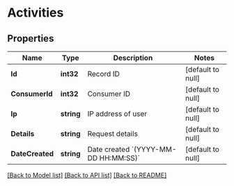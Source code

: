# Activities

## Properties
Name | Type | Description | Notes
------------ | ------------- | ------------- | -------------
**Id** | **int32** | Record ID | [default to null]
**ConsumerId** | **int32** | Consumer ID | [default to null]
**Ip** | **string** | IP address of user | [default to null]
**Details** | **string** | Request details | [default to null]
**DateCreated** | **string** | Date created &#x60;(YYYY-MM-DD HH:MM:SS)&#x60; | [default to null]

[[Back to Model list]](../README.md#documentation-for-models) [[Back to API list]](../README.md#documentation-for-api-endpoints) [[Back to README]](../README.md)

